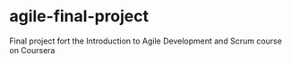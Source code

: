 # agile-final-project
Final project fort the Introduction to Agile Development and Scrum course on Coursera
